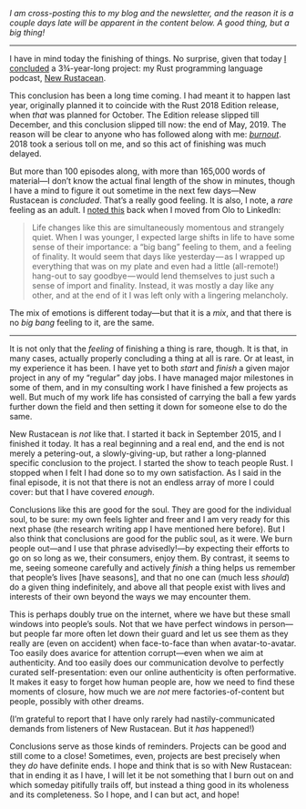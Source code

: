 <i>I am cross-posting this to my blog and the newsletter, and the reason it is a couple days late will be apparent in the content below. A *good* thing, but a big thing!</i>

---

I have in mind today the finishing of things. No surprise, given that today [I concluded][Happy Coding] a 3¾-year-long project: my Rust programming language podcast, [New Rustacean].

[Happy Coding]: https://newrustacean.com/show_notes/meta/_3/
[New Rustacean]: https://newrustacean.com

This conclusion has been a long time coming. I had meant it to happen last year, originally planned it to coincide with the Rust 2018 Edition release, when *that* was planned for October. The Edition release slipped till December, and this conclusion slipped till now: the end of May, 2019. The reason will be clear to anyone who has followed along with me: *[burnout]*. 2018 took a serious toll on me, and so this act of finishing was much delayed.

[burnout]: https://www.chriskrycho.com/burnout

But more than 100 episodes along, with more than 165,000 words of material—I don’t know the actual final length of the show in minutes, though I have a mind to figure it out sometime in the next few days—New Rustacean is *concluded*. That’s a really good feeling. It is also, I note, a *rare* feeling as an adult. I [noted this] back when I moved from Olo to LinkedIn:

> Life changes like this are simultaneously momentous and strangely quiet. When I was younger, I expected large shifts in life to have some sense of their importance: a “big bang” feeling to them, and a feeling of finality. It would seem that days like yesterday — as I wrapped up everything that was on my plate and even had a little (all-remote!) hang-out to say goodbye — would lend themselves to just such a sense of import and finality. Instead, it was mostly a day like any other, and at the end of it I was left only with a lingering melancholy.

[noted this]: https://www.chriskrycho.com/2019/a-new-job.html#ii.-on-the-experience-of-change-as-an-adult "A New Job – On the Experience of Change as an Adult"

The mix of emotions is different today—but that it is a *mix*, and that there is no *big bang* feeling to it, are the same.

---

It is not only that the *feeling* of finishing a thing is rare, though. It is that, in many cases, actually properly concluding a thing at all is rare. Or at least, in my experience it has been. I have yet to both *start* and *finish* a given major project in any of my “regular” day jobs. I have managed major milestones in some of them, and in my consulting work I have finished a few projects as well. But much of my work life has consisted of carrying the ball a few yards further down the field and then setting it down for someone else to do the same.

New Rustacean is *not* like that. I started it back in September 2015, and I finished it today. It has a real beginning and a real end, and the end is not merely a petering-out, a slowly-giving-up, but rather a long-planned specific conclusion to the project. I started the show to teach people Rust. I stopped when I felt I had done so to my own satisfaction. As I said in the final episode, it is not that there is not an endless array of more I could cover: but that I have covered *enough*.

Conclusions like this are good for the soul. They are good for the individual soul, to be sure: my own feels lighter and freer and I am very ready for this next phase (the research writing app I have mentioned here before). But I also think that conclusions are good for the public soul, as it were. We burn people out—and I use that phrase advisedly!—by expecting their efforts to go on so long as we, their consumers, enjoy them. By contrast, it seems to me, seeing someone carefully and actively *finish* a thing helps us remember that people’s lives [have seasons], and that no one can (much less *should*) do a given thing indefinitely, and above all that people exist with lives and interests of their own beyond the ways we may encounter them.

[have season]: https://www.chriskrycho.com/2018/intentional-cyclicality.html

This is perhaps doubly true on the internet, where we have but these small windows into people’s souls. Not that we have perfect windows in person—but people far more often let down their guard and let us see them as they really are (even on accident) when face-to-face than when avatar-to-avatar. Too easily does avarice for attention corrupt—even when we aim at authenticity. And too easily does our communication devolve to perfectly curated self-presentation: even our online authenticity is often performative. It makes it easy to forget how human people are, how we need to find these moments of closure, how much we are *not* mere factories-of-content but people, possibly with other dreams.

(I’m grateful to report that I have only rarely had nastily-communicated demands from listeners of New Rustacean. But it *has* happened!)

Conclusions serve as those kinds of reminders. Projects can be good and still come to a close! Sometimes, even, projects are best precisely when they *do* have definite ends. I hope and think that is so with New Rustacean: that in ending it as I have, I will let it be not something that I burn out on and which someday pitifully trails off, but instead a thing good in its wholeness and its completeness. So I hope, and I can but act, and hope!